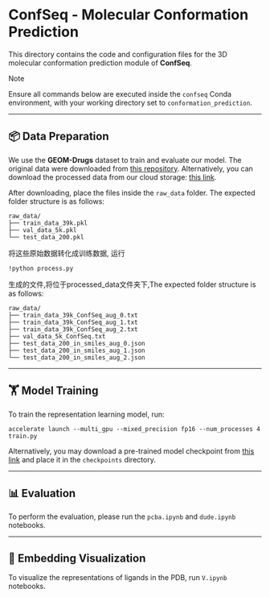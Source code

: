# ConfSeq - Molecular Conformation Prediction 

This directory contains the code and configuration files for the 3D molecular conformation prediction module of **ConfSeq**.

> [!Note]
> Ensure all commands below are executed inside the `confseq` Conda environment, with your working directory set to `conformation_prediction`.

---
## 📦 Data Preparation

We use the **GEOM-Drugs** dataset to train and evaluate our model.  The original data were downloaded from [this repository](https://github.com/OdinZhang/SDEGen).  Alternatively, you can download the processed data from our cloud storage: [this link](mylink).

After downloading, place the files inside the `raw_data` folder. The expected folder structure is as follows:

```
raw_data/
├── train_data_39k.pkl
├── val_data_5k.pkl
└── test_data_200.pkl 
```

将这些原始数据转化成训练数据, 运行

```
!python process.py
```

生成的文件,将位于processed_data文件夹下,The expected folder structure is as follows:
```
raw_data/
├── train_data_39k_ConfSeq_aug_0.txt
├── train_data_39k_ConfSeq_aug_1.txt
├── train_data_39k_ConfSeq_aug_2.txt
├── val_data_5k_ConfSeq.txt
├── test_data_200_in_smiles_aug_0.json
├── test_data_200_in_smiles_aug_1.json
└── test_data_200_in_smiles_aug_2.json
```

---
## 🏋️ Model Training

To train the representation learning model, run:

```
accelerate launch --multi_gpu --mixed_precision fp16 --num_processes 4 train.py
```

Alternatively, you may download a pre-trained model checkpoint from [this link](mylink) and place it in the `checkpoints` directory.

---
## 📊 Evaluation

To perform the evaluation, please run the `pcba.ipynb` and `dude.ipynb` notebooks.

---
## 🎨 Embedding Visualization
To visualize the representations of ligands in the PDB, run `V.ipynb` notebooks.


